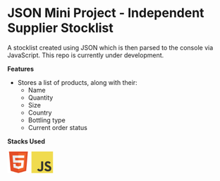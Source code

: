 <h1>JSON Mini Project - Independent Supplier Stocklist</h1>

A stocklist created using JSON which is then parsed to the console via JavaScript. This repo is currently under development.

<strong>Features</strong><br>
 - Stores a list of products, along with their:
    - Name
    - Quantity
    - Size
    - Country
    - Bottling type
    - Current order status

 <strong>Stacks Used</strong>

 <a target="_blank" rel="noopener noreferrer" href="https://github.com/devicons/devicon/blob/master/icons/html5/html5-original.svg"><img src="https://github.com/devicons/devicon/raw/master/icons/html5/html5-original.svg" alt="html5" width="50" height="50" style="max-width:100%;"></a>
 <a target="_blank" rel="noopener noreferrer" href="https://github.com/devicons/devicon/blob/master/icons/javascript/javascript-original.svg"><img src="https://github.com/devicons/devicon/raw/master/icons/javascript/javascript-original.svg" alt="JavaScript" width="50" height="50" style="max-width:100%;"></a>
